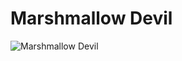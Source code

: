 # Marshmallow Devil

![Marshmallow Devil](https://static.wikia.nocookie.net/chainsaw-man/images/e/e8/Marshmallow_Devil_anime.png/revision/latest/scale-to-width-down/350?cb=20221011171521)

